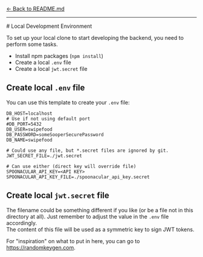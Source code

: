 [&larr; Back to README.md](README.md)
<hr/>
# Local Development Environment

To set up your local clone to start developing the backend, you need to perform some tasks.

* Install npm packages (`npm install`)
* Create a local `.env` file
* Create a local `jwt.secret` file

## Create local `.env` file

You can use this template to create your `.env` file:

```dotenv
DB_HOST=localhost
# Use if not using default port
#DB_PORT=5432
DB_USER=swipefood
DB_PASSWORD=someSooperSecurePassword
DB_NAME=swipefood

# Could use any file, but *.secret files are ignored by git.
JWT_SECRET_FILE=./jwt.secret

# Can use either (direct key will override file)
SPOONACULAR_API_KEY=<API KEY>
SPOONACULAR_API_KEY_FILE=./spoonacular_api_key.secret
```

## Create local `jwt.secret` file

The filename could be something different if you like (or be a file not in this directory at all). Just remember to
adjust the value in the `.env` file accordingly.  
The content of this file will be used as a symmetric key to sign JWT tokens.

For "inspiration" on what to put in here, you can go to https://randomkeygen.com.
